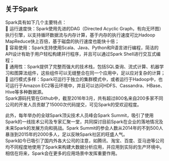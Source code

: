 ## 关于Spark

Spark具有如下几个主要特点：  
 运行速度快：Spark使用先进的DAG（Directed Acyclic Graph，有向无环图）执行引擎，以支持循环数据流与内存计算，基于内存的执行速度可比Hadoop MapReduce快上百倍，基于磁盘的执行速度也能快十倍；  
 容易使用：Spark支持使用Scala、Java、Python和R语言进行编程，简洁的API设计有助于用户轻松构建并行程序，并且可以通过Spark Shell进行交互式编程；  
 通用性：Spark提供了完整而强大的技术栈，包括SQL查询、流式计算、机器学习和图算法组件，这些组件可以无缝整合在同一个应用中，足以应对复杂的计算；  
 运行模式多样：Spark可运行于独立的集群模式中，或者运行于Hadoop中，也可运行于Amazon EC2等云环境中，并且可以访问HDFS、Cassandra、HBase、Hive等多种数据源。  
Spark源码托管在Github中，截至2016年3月，共有超过800名来自200多家不同公司的开发人员贡献了15000次代码提交，可见Spark的受欢迎程度。

此外，每年举办的全球Spark顶尖技术人员峰会Spark Summit，吸引了使用Spark的一线技术公司及专家汇聚一堂，共同探讨目前Spark在企业的落地情况及未来Spark的发展方向和挑战。Spark Summit的参会人数从2014年的不到500人暴涨到2015年的2000多人，足以反映Spark社区的旺盛人气。  
Spark如今已吸引了国内外各大公司的注意，如腾讯、淘宝、百度、亚马逊等公司均不同程度地使用了Spark来构建大数据分析应用，并应用到实际的生产环境中。相信在将来，Spark会在更多的应用场景中发挥重要作用。
<!--stackedit_data:
eyJoaXN0b3J5IjpbMjYyOTk1Njc0LDE4NjgxMzU5NjFdfQ==
-->